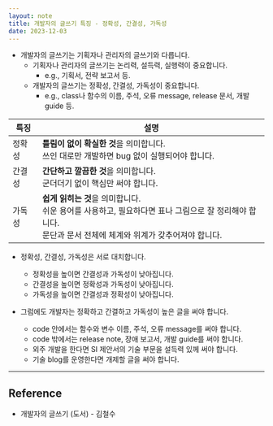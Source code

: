 ```yaml
---
layout: note
title: 개발자의 글쓰기 특징 - 정확성, 간결성, 가독성
date: 2023-12-03
---
```





- 개발자의 글쓰기는 기획자나 관리자의 글쓰기와 다릅니다.
    - 기획자나 관리자의 글쓰기는 논리력, 설득력, 실행력이 중요합니다.
        - e.g., 기획서, 전략 보고서 등.
    - 개발자의 글쓰기는 정확성, 간결성, 가독성이 중요합니다.
        - e.g., class나 함수의 이름, 주석, 오류 message, release 문서, 개발 guide 등.

| 특징 | 설명 |
| --- | --- |
| 정확성 | **틀림이 없이 확실한 것**을 의미합니다.<br>쓰인 대로만 개발하면 bug 없이 실행되어야 합니다. |
| 간결성 | **간단하고 깔끔한 것**을 의미합니다.<br>군더더기 없이 핵심만 써야 합니다. |
| 가독성 | **쉽게 읽히는 것**을 의미합니다.<br>쉬운 용어를 사용하고, 필요하다면 표나 그림으로 잘 정리해야 합니다.<br>문단과 문서 전체에 체계와 위계가 갖추어져야 합니다. |

- 정확성, 간결성, 가독성은 서로 대치합니다.
    - 정확성을 높이면 간결성과 가독성이 낮아집니다.
    - 간결성을 높이면 정확성과 가독성이 낮아집니다.
    - 가독성을 높이면 간결성과 정확성이 낮아집니다.

- 그럼에도 개발자는 정확하고 간결하고 가독성이 높은 글을 써야 합니다.
    - code 안에서는 함수와 변수 이름, 주석, 오류 message를 써야 합니다.
    - code 밖에서는 release note, 장애 보고서, 개발 guide를 써야 합니다.
    - 외주 개발을 한다면 SI 제안서의 기술 부문을 설득력 있께 써야 합니다.
    - 기술 blog를 운영한다면 개제할 글을 써야 합니다.




---




## Reference

- 개발자의 글쓰기 (도서) - 김철수